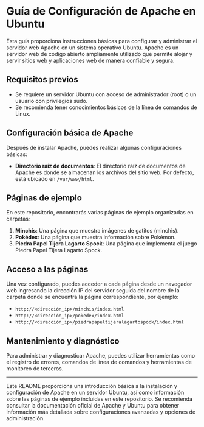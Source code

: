 # Guía de Configuración de Apache en Ubuntu

Esta guía proporciona instrucciones básicas para configurar y administrar el servidor web Apache en un sistema operativo Ubuntu. Apache es un servidor web de código abierto ampliamente utilizado que permite alojar y servir sitios web y aplicaciones web de manera confiable y segura.

## Requisitos previos

- Se requiere un servidor Ubuntu con acceso de administrador (root) o un usuario con privilegios sudo.
- Se recomienda tener conocimientos básicos de la línea de comandos de Linux.

## Configuración básica de Apache

Después de instalar Apache, puedes realizar algunas configuraciones básicas:

- **Directorio raíz de documentos**: El directorio raíz de documentos de Apache es donde se almacenan los archivos del sitio web. Por defecto, está ubicado en `/var/www/html`.

## Páginas de ejemplo

En este repositorio, encontrarás varias páginas de ejemplo organizadas en carpetas:

1. **Minchis**: Una página que muestra imágenes de gatitos (minchis).
2. **Pokédex**: Una página que muestra información sobre Pokémon.
3. **Piedra Papel Tijera Lagarto Spock**: Una página que implementa el juego Piedra Papel Tijera Lagarto Spock.

## Acceso a las páginas

Una vez configurado, puedes acceder a cada página desde un navegador web ingresando la dirección IP del servidor seguida del nombre de la carpeta donde se encuentra la página correspondiente, por ejemplo:
- `http://<dirección_ip>/minchis/index.html`
- `http://<dirección_ip>/pokedex/index.html`
- `http://<dirección_ip>/piedrapapeltijeralagartospock/index.html`

## Mantenimiento y diagnóstico

Para administrar y diagnosticar Apache, puedes utilizar herramientas como el registro de errores, comandos de línea de comandos y herramientas de monitoreo de terceros.

---

Este README proporciona una introducción básica a la instalación y configuración de Apache en un servidor Ubuntu, así como información sobre las páginas de ejemplo incluidas en este repositorio. Se recomienda consultar la documentación oficial de Apache y Ubuntu para obtener información más detallada sobre configuraciones avanzadas y opciones de administración.

